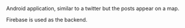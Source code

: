 Android application, similar to a twitter but the posts appear on a map.
 
Firebase is used as the backend.
